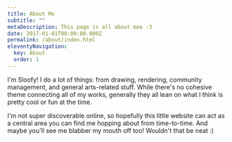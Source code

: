 ```yaml
---
title: About Me
subtitle: ""
metaDescription: This page is all about mee :3
date: 2017-01-01T00:00:00.000Z
permalink: /about/index.html
eleventyNavigation:
  key: About
  order: 1
---
```

I﻿'m Sloofy! I do a lot of things: from drawing, rendering, community management, and general arts-related stuff. While there's no cohesive theme connecting all of my works, generally they all lean on what I think is pretty cool or fun at the time. 

I﻿'m not super discoverable online, so hopefully this little website can act as a central area you can find me hopping about from time-to-time. And maybe you'll see me blabber my mouth off too! Wouldn't that be neat :)